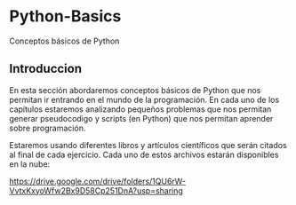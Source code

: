 # Python-Basics
Conceptos básicos de Python 

## Introduccion
En esta sección abordaremos conceptos básicos de Python que nos permitan ir entrando en el mundo de la programación. En cada uno de los capítulos estaremos analizando pequeños problemas que nos permitan generar pseudocodigo y scripts (en Python) que nos permitan aprender sobre programación.

Estaremos usando diferentes libros y artículos científicos que serán citados al final de cada ejercicio. Cada uno de estos archivos estarán disponibles en la nube:

https://drive.google.com/drive/folders/1QU6rW-VvtxKxyoWfw2Bx9D58Cp251DnA?usp=sharing


